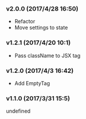 ### v2.0.0	(2017/4/28 16:50)
* Refactor
* Move settings to state

### v1.2.1	(2017/4/20 10:1)
* Pass className to JSX tag

### v1.2.0	(2017/4/3 16:42)
* Add EmptyTag

### v1.1.0	(2017/3/31 15:5)


undefined